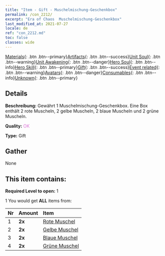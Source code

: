 ```yaml
---
title: "Item - Gift - Muschelmischung-Geschenkbox"
permalink: /con_2212/
excerpt: "Era of Chaos  Muschelmischung-Geschenkbox"
last_modified_at: 2021-07-27
locale: de
ref: "con_2212.md"
toc: false
classes: wide
---
```

 [Materials](/ItemsDE/){: .btn .btn--primary}[Artifacts](/ItemsDE/Artifacts/){: .btn .btn--success}[Unit Soul](/ItemsDE/UnitSoul/){: .btn .btn--warning}[Unit Awakening](/ItemsDE/UnitAwakening/){: .btn .btn--danger}[Hero Soul](/ItemsDE/HeroSoul/){: .btn .btn--info}[Hero Skill](/ItemsDE/HeroSkill/){: .btn .btn--primary}[Gift](/ItemsDE/Gift/){: .btn .btn--success}[Event related](/ItemsDE/Events/){: .btn .btn--warning}[Avatars](/ItemsDE/Avatars/){: .btn .btn--danger}[Consumables](/ItemsDE/Consumables/){: .btn .btn--info}[Unknown](/ItemsDE/Unknown/){: .btn .btn--primary}

## Details
 **Beschreibung:** Gewährt 1 Muschelmischung-Geschenkbox. Eine Box enthält 2 rote Muscheln, 2 gelbe Muscheln, 2 blaue Muscheln und 2 grüne Muscheln.

 **Quality:** <span style="color: #DA70D6">OK</span>

 **Type:** Gift

## Gather

  None

## This item contains:

 **Required Level to open:** 1

 1 You would get **ALL** items  from:

  | Nr | Amount |     Item    |
  |:---|:-------|:------------|
  | 1 |  **2x** | [Rote Muschel](/de/Items/con_2214/) |  | 
  | 2 |  **2x** | [Gelbe Muschel](/de/Items/con_2215/) |  | 
  | 3 |  **2x** | [Blaue Muschel](/de/Items/con_2216/) |  | 
  | 4 |  **2x** | [Grüne Muschel](/de/Items/con_2217/) |  | 
